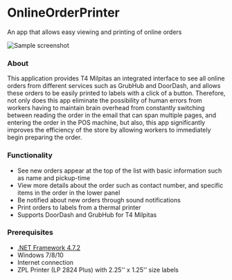 # OnlineOrderPrinter
An app that allows easy viewing and printing of online orders

![Sample screenshot](https://i.imgur.com/zNV0P70.png)

### About
This application provides T4 Milpitas an integrated interface to see all online orders from different services such as GrubHub and DoorDash, and allows these orders to be easily printed to labels with a click of a button. Therefore, not only does this app eliminate the possibility of human errors from workers having to maintain brain overhead from constantly switching between reading the order in the email that can span multiple pages, and entering the order in the POS machine, but also, this app significantly improves the efficiency of the store by allowing workers to immediately begin preparing the order.

### Functionality
* See new orders appear at the top of the list with basic information such as name and pickup-time
* View more details about the order such as contact number, and specific items in the order in the lower panel
* Be notified about new orders through sound notifications
* Print orders to labels from a thermal printer
* Supports DoorDash and GrubHub for T4 Milpitas

### Prerequisites
* [.NET Framework 4.7.2](https://www.microsoft.com/net/download/dotnet-framework-runtime)
* Windows 7/8/10
* Internet connection
* ZPL Printer (LP 2824 Plus) with 2.25'' x 1.25'' size labels
